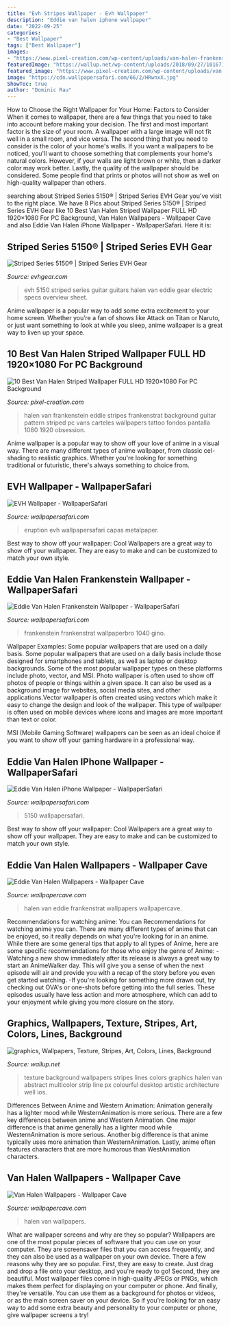 ```yaml
---
title: "Evh Stripes Wallpaper - Evh Wallpaper"
description: "Eddie van halen iphone wallpaper"
date: "2022-09-25"
categories:
- "Best Wallpaper"
tags: ["Best Wallpaper"]
images:
- "https://www.pixel-creation.com/wp-content/uploads/van-halen-frankenstrat-2-1280x1024-van-halen-frankenstein-800x800.jpg"
featuredImage: "https://wallup.net/wp-content/uploads/2018/09/27/1016718-graphics-wallpapers-texture-stripes-art-colors-lines-background-748x468.jpg"
featured_image: "https://www.pixel-creation.com/wp-content/uploads/van-halen-frankenstrat-2-1280x1024-van-halen-frankenstein-800x800.jpg"
image: "https://cdn.wallpapersafari.com/66/2/HRwnxX.jpg"
ShowToc: true
author: "Dominic Rau"
---
```



How to Choose the Right Wallpaper for Your Home: Factors to Consider
When it comes to wallpaper, there are a few things that you need to take into account before making your decision. The first and most important factor is the size of your room. A wallpaper with a large image will not fit well in a small room, and vice versa. 
The second thing that you need to consider is the color of your home's walls. If you want a wallpapers to be noticed, you'll want to choose something that complements your home's natural colors. However, if your walls are light brown or white, then a darker color may work better. 
Lastly, the quality of the wallpaper should be considered. Some people find that prints or photos will not show as well on high-quality wallpaper than others.

	

		
searching about Striped Series 5150® | Striped Series EVH Gear you've visit to the right place. We have 8 Pics about Striped Series 5150® | Striped Series EVH Gear like 10 Best Van Halen Striped Wallpaper FULL HD 1920×1080 For PC Background, Van Halen Wallpapers - Wallpaper Cave and also Eddie Van Halen iPhone Wallpaper - WallpaperSafari. Here it is:
		
    
## Striped Series 5150® | Striped Series EVH Gear

<img loading=lazy src="http://www.fmicassets.com/Damroot/Zoom/10002/5107902515_gtr_cntbdyright_001_nr.png" onerror="this.onerror=null;this.src='https://tse1.mm.bing.net/th?id=OIP.a7uMeWqxLi8dO5hNhMoyKgHaEU&amp;pid=15.1';" alt="Striped Series 5150® | Striped Series EVH Gear">

_Source: evhgear.com_

>evh 5150 striped series guitar guitars halen van eddie gear electric specs overview sheet. 

	

Anime wallpaper is a popular way to add some extra excitement to your home screen. Whether you’re a fan of shows like Attack on Titan or Naruto, or just want something to look at while you sleep, anime wallpaper is a great way to liven up your space.

    
## 10 Best Van Halen Striped Wallpaper FULL HD 1920×1080 For PC Background

<img loading=lazy src="https://www.pixel-creation.com/wp-content/uploads/van-halen-frankenstrat-2-1280x1024-van-halen-frankenstein-800x800.jpg" onerror="this.onerror=null;this.src='https://tse3.mm.bing.net/th?id=OIP.48Vnqvx0Bf-2k-wJ1eDRTAHaHa&amp;pid=15.1';" alt="10 Best Van Halen Striped Wallpaper FULL HD 1920×1080 For PC Background">

_Source: pixel-creation.com_

>halen van frankenstein eddie stripes frankenstrat background guitar pattern striped pc vans carteles wallpapers tattoo fondos pantalla 1080 1920 obsession. 

	

Anime wallpaper is a popular way to show off your love of anime in a visual way. There are many different types of anime wallpaper, from classic cel-shading to realistic graphics. Whether you're looking for something traditional or futuristic, there's always something to choice from.

    
## EVH Wallpaper - WallpaperSafari

<img loading=lazy src="https://cdn.wallpapersafari.com/66/2/HRwnxX.jpg" onerror="this.onerror=null;this.src='https://tse3.mm.bing.net/th?id=OIP.rYi-BJBbCjI2UZWiIiGqVAHaFj&amp;pid=15.1';" alt="EVH Wallpaper - WallpaperSafari">

_Source: wallpapersafari.com_

>eruption evh wallpapersafari capas metalpaper. 

	

Best way to show off your wallpaper:
Cool Wallpapers are a great way to show off your wallpaper. They are easy to make and can be customized to match your own style.

    
## Eddie Van Halen Frankenstein Wallpaper - WallpaperSafari

<img loading=lazy src="http://cdn.wallpapersafari.com/89/77/m73xcN.jpg" onerror="this.onerror=null;this.src='https://tse4.mm.bing.net/th?id=OIP.KdOQ7MQYV5b5qJHhjzqx0wHaHa&amp;pid=15.1';" alt="Eddie Van Halen Frankenstein Wallpaper - WallpaperSafari">

_Source: wallpapersafari.com_

>frankenstein frankenstrat wallpaperbro 1040 gino. 

	

Wallpaper Examples: Some popular wallpapers that are used on a daily basis.
Some popular wallpapers that are used on a daily basis include those designed for smartphones and tablets, as well as laptop or desktop backgrounds. Some of the most popular wallpaper types on these platforms include photo, vector, and MSI. 
Photo wallpaper is often used to show off photos of people or things within a given space. It can also be used as a background image for websites, social media sites, and other applications.Vector wallpaper is often created using vectors which make it easy to change the design and look of the wallpaper. This type of wallpaper is often used on mobile devices where icons and images are more important than text or color. 

MSI (Mobile Gaming Software) wallpapers can be seen as an ideal choice if you want to show off your gaming hardware in a professional way.

    
## Eddie Van Halen IPhone Wallpaper - WallpaperSafari

<img loading=lazy src="https://cdn.wallpapersafari.com/20/66/JngvCK.jpg" onerror="this.onerror=null;this.src='https://tse3.mm.bing.net/th?id=OIP.CKNC9R7ca1Z0Mba_GAflNQHaFR&amp;pid=15.1';" alt="Eddie Van Halen iPhone Wallpaper - WallpaperSafari">

_Source: wallpapersafari.com_

>5150 wallpapersafari. 

	

Best way to show off your wallpaper:
Cool Wallpapers are a great way to show off your wallpaper. They are easy to make and can be customized to match your own style.

    
## Eddie Van Halen Wallpapers - Wallpaper Cave

<img loading=lazy src="https://wallpapercave.com/wp/q6U201U.jpg" onerror="this.onerror=null;this.src='https://tse4.mm.bing.net/th?id=OIP.q-h9p2fl0qleWCU7HWTg4QHaFj&amp;pid=15.1';" alt="Eddie Van Halen Wallpapers - Wallpaper Cave">

_Source: wallpapercave.com_

>halen van eddie frankenstrat wallpapers wallpapercave. 

	

Recommendations for watching anime: You can
Recommendations for watching anime you can. There are many different types of anime that can be enjoyed, so it really depends on what you're looking for in an anime. While there are some general tips that apply to all types of Anime, here are some specific recommendations for those who enjoy the genre of Anime: 
-Watching a new show immediately after its release is always a great way to start an AnimeWalker day. This will give you a sense of when the next episode will air and provide you with a recap of the story before you even get started watching. 
-If you're looking for something more drawn out, try checking out OVA's or one-shots before getting into the full series. These episodes usually have less action and more atmosphere, which can add to your enjoyment while giving you more closure on the story.

    
## Graphics, Wallpapers, Texture, Stripes, Art, Colors, Lines, Background

<img loading=lazy src="https://wallup.net/wp-content/uploads/2018/09/27/1016718-graphics-wallpapers-texture-stripes-art-colors-lines-background-748x468.jpg" onerror="this.onerror=null;this.src='https://tse2.mm.bing.net/th?id=OIP.jf1xqYgpBIU2oIfc0hGVGgHaEo&amp;pid=15.1';" alt="graphics, Wallpapers, Texture, Stripes, Art, Colors, Lines, Background">

_Source: wallup.net_

>texture background wallpapers stripes lines colors graphics halen van abstract multicolor strip line px colourful desktop artistic architecture well ios. 

	

Differences Between Anime and Western Animation: Animation generally has a lighter mood while WesternAnimation is more serious.
There are a few key differences between anime and Western Animation. One major difference is that anime generally has a lighter mood while WesternAnimation is more serious. Another big difference is that anime typically uses more animation than WesternAnimation. Lastly, anime often features characters that are more humorous than WestAnimation characters.

    
## Van Halen Wallpapers - Wallpaper Cave

<img loading=lazy src="http://wallpapercave.com/wp/Tp1bFPw.png" onerror="this.onerror=null;this.src='https://tse2.mm.bing.net/th?id=OIP.0LKkAKOUHqMvUxtxSjMbSwHaF7&amp;pid=15.1';" alt="Van Halen Wallpapers - Wallpaper Cave">

_Source: wallpapercave.com_

>halen van wallpapers. 

	

What are wallpaper screens and why are they so popular?
Wallpapers are one of the most popular pieces of software that you can use on your computer. They are screensaver files that you can access frequently, and they can also be used as a wallpaper on your own device. There a few reasons why they are so popular. First, they are easy to create. Just drag and drop a file onto your desktop, and you're ready to go! Second, they are beautiful. Most wallpaper files come in high-quality JPEGs or PNGs, which makes them perfect for displaying on your computer or phone. And finally, they're versatile. You can use them as a background for photos or videos, or as the main screen saver on your device. So if you're looking for an easy way to add some extra beauty and personality to your computer or phone, give wallpaper screens a try!

